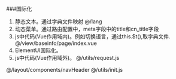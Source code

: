 <!--
 * @Descripttion: this is Descripttion
 * @Author: border-1px
 * @Date: 2019-10-10 10:09:38
 * @LastEditTime: 2019-10-12 08:38:40
 -->

###国际化
1. 静态文本。通过字典文件映射 @/lang
2. 动态菜单。通过路由配置中，meta字段中的title和cn_title字段
3. js中代码(Vue作用域内)。例如切换语言，通过this.$t(),取字典文件. @/view/baseinfo/page/index.vue
4. ElementUI国际化。
5. js中代码(Vue作用域外)。 @/utils/request.js


@/layout/components/navHeader
@/utils/init.js
